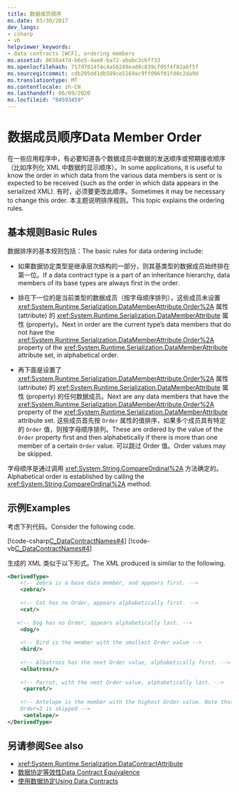 ```yaml
---
title: 数据成员顺序
ms.date: 03/30/2017
dev_langs:
- csharp
- vb
helpviewer_keywords:
- data contracts [WCF], ordering members
ms.assetid: 0658a47d-b6e5-4ae0-ba72-ababc3c6ff33
ms.openlocfilehash: 717d7014f4c4a56249ead0c839cf05f4f83a6f5f
ms.sourcegitcommit: cdb295dd1db589ce5169ac9ff096f01fd0c2da9d
ms.translationtype: MT
ms.contentlocale: zh-CN
ms.lasthandoff: 06/09/2020
ms.locfileid: "84593459"
---
```

# <a name="data-member-order"></a><span data-ttu-id="3bf09-102">数据成员顺序</span><span class="sxs-lookup"><span data-stu-id="3bf09-102">Data Member Order</span></span>
<span data-ttu-id="3bf09-103">在一些应用程序中，有必要知道各个数据成员中数据的发送顺序或预期接收顺序（比如序列化 XML 中数据的显示顺序）。</span><span class="sxs-lookup"><span data-stu-id="3bf09-103">In some applications, it is useful to know the order in which data from the various data members is sent or is expected to be received (such as the order in which data appears in the serialized XML).</span></span> <span data-ttu-id="3bf09-104">有时，必须要更改此顺序。</span><span class="sxs-lookup"><span data-stu-id="3bf09-104">Sometimes it may be necessary to change this order.</span></span> <span data-ttu-id="3bf09-105">本主题说明排序规则。</span><span class="sxs-lookup"><span data-stu-id="3bf09-105">This topic explains the ordering rules.</span></span>  
  
## <a name="basic-rules"></a><span data-ttu-id="3bf09-106">基本规则</span><span class="sxs-lookup"><span data-stu-id="3bf09-106">Basic Rules</span></span>  
 <span data-ttu-id="3bf09-107">数据排序的基本规则包括：</span><span class="sxs-lookup"><span data-stu-id="3bf09-107">The basic rules for data ordering include:</span></span>  
  
- <span data-ttu-id="3bf09-108">如果数据协定类型是继承层次结构的一部分，则其基类型的数据成员始终排在第一位。</span><span class="sxs-lookup"><span data-stu-id="3bf09-108">If a data contract type is a part of an inheritance hierarchy, data members of its base types are always first in the order.</span></span>  
  
- <span data-ttu-id="3bf09-109">排在下一位的是当前类型的数据成员（按字母顺序排列），这些成员未设置 <xref:System.Runtime.Serialization.DataMemberAttribute.Order%2A> 属性 (attribute) 的 <xref:System.Runtime.Serialization.DataMemberAttribute> 属性 (property)。</span><span class="sxs-lookup"><span data-stu-id="3bf09-109">Next in order are the current type’s data members that do not have the <xref:System.Runtime.Serialization.DataMemberAttribute.Order%2A> property of the <xref:System.Runtime.Serialization.DataMemberAttribute> attribute set, in alphabetical order.</span></span>  
  
- <span data-ttu-id="3bf09-110">再下面是设置了 <xref:System.Runtime.Serialization.DataMemberAttribute.Order%2A> 属性 (attribute) 的 <xref:System.Runtime.Serialization.DataMemberAttribute> 属性 (property) 的任何数据成员。</span><span class="sxs-lookup"><span data-stu-id="3bf09-110">Next are any data members that have the <xref:System.Runtime.Serialization.DataMemberAttribute.Order%2A> property of the <xref:System.Runtime.Serialization.DataMemberAttribute> attribute set.</span></span> <span data-ttu-id="3bf09-111">这些成员首先按 `Order` 属性的值排序，如果多个成员具有特定的 `Order` 值，则按字母顺序排列。</span><span class="sxs-lookup"><span data-stu-id="3bf09-111">These are ordered by the value of the `Order` property first and then alphabetically if there is more than one member of a certain `Order` value.</span></span> <span data-ttu-id="3bf09-112">可以跳过 Order 值。</span><span class="sxs-lookup"><span data-stu-id="3bf09-112">Order values may be skipped.</span></span>  
  
 <span data-ttu-id="3bf09-113">字母顺序是通过调用 <xref:System.String.CompareOrdinal%2A> 方法确定的。</span><span class="sxs-lookup"><span data-stu-id="3bf09-113">Alphabetical order is established by calling the <xref:System.String.CompareOrdinal%2A> method.</span></span>  
  
## <a name="examples"></a><span data-ttu-id="3bf09-114">示例</span><span class="sxs-lookup"><span data-stu-id="3bf09-114">Examples</span></span>  
 <span data-ttu-id="3bf09-115">考虑下列代码。</span><span class="sxs-lookup"><span data-stu-id="3bf09-115">Consider the following code.</span></span>  
  
 [!code-csharp[C_DataContractNames#4](../../../../samples/snippets/csharp/VS_Snippets_CFX/c_datacontractnames/cs/source.cs#4)]
 [!code-vb[C_DataContractNames#4](../../../../samples/snippets/visualbasic/VS_Snippets_CFX/c_datacontractnames/vb/source.vb#4)]  
  
 <span data-ttu-id="3bf09-116">生成的 XML 类似于以下形式。</span><span class="sxs-lookup"><span data-stu-id="3bf09-116">The XML produced is similar to the following.</span></span>  
  
```xml  
<DerivedType>  
    <!-- Zebra is a base data member, and appears first. -->  
    <zebra/>
  
    <!-- Cat has no Order, appears alphabetically first. -->  
    <cat/>  
  
   <!-- Dog has no Order, appears alphabetically last. -->  
    <dog/>
  
    <!-- Bird is the member with the smallest Order value -->  
    <bird/>  
  
    <!-- Albatross has the next Order value, alphabetically first. -->  
    <albatross/>  
  
    <!-- Parrot, with the next Order value, alphabetically last. -->  
     <parrot/>  
  
    <!-- Antelope is the member with the highest Order value. Note that   
    Order=2 is skipped -->  
     <antelope/>
</DerivedType>  
```  
  
## <a name="see-also"></a><span data-ttu-id="3bf09-117">另请参阅</span><span class="sxs-lookup"><span data-stu-id="3bf09-117">See also</span></span>

- <xref:System.Runtime.Serialization.DataContractAttribute>
- [<span data-ttu-id="3bf09-118">数据协定等效性</span><span class="sxs-lookup"><span data-stu-id="3bf09-118">Data Contract Equivalence</span></span>](data-contract-equivalence.md)
- [<span data-ttu-id="3bf09-119">使用数据协定</span><span class="sxs-lookup"><span data-stu-id="3bf09-119">Using Data Contracts</span></span>](using-data-contracts.md)
